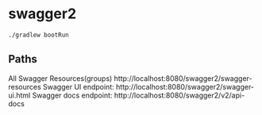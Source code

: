 # swagger2

```
./gradlew bootRun
```

## Paths
All Swagger Resources(groups) http://localhost:8080/swagger2/swagger-resources
Swagger UI endpoint: http://localhost:8080/swagger2/swagger-ui.html
Swagger docs endpoint: http://localhost:8080/swagger2/v2/api-docs


